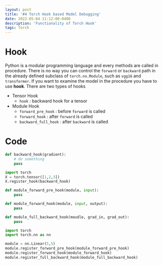 ```yaml
---
layout: post
title: '#4 Torch Hook based Model Debugging'
date: 2022-05-04 11:12:00-0400
description: 'Functionality of Torch Hook'
tags: Torch
---
```


# Hook 

Python is a modular programming language and every methods are called in procedure. There is no way you can control the `forward` or `backward` path in the already defined subclass of `torch.nn.Module`, such as `vgg16` and `transformer`. If you want to examine the model in the procedure you have to use **hook**. There are two types of hooks 

* Tensor Hook
  * `hook`  :  backward hook for a tensor
* Module Hook  
  * `forward_pre_hook` : before `forward` is called
  * `forward_hook` : after `forward` is called
  * `backward_full_hook` : after `backward` is called

# Code

```python
def backward_hook(gradient):
    # do something 
    pass

import torch 
X = torch.tensor([1,2,3])
X.register_hook(backward_hook)
```



```python
def module_forward_pre_hook(module, input):
    pass  

def module_forward_hook(module, input, output):
    pass 

def module_full_backward_hook(moudle, grad_in, grad_out):
    pass

import torch 
import torch.nn as nn

module = nn.Linear(5,5)
module.register_forward_pre_hook(module_forward_pre_hook)
module.register_forward_hook(module_forward_hook)
module.register_full_backward_hook(module_full_backward_hook)
```